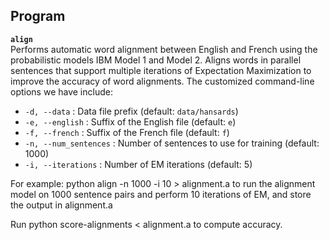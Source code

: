 ## Program

**`align`**  
  Performs automatic word alignment between English and French using the probabilistic models IBM Model 1 and Model 2. Aligns words in parallel sentences that support multiple iterations of Expectation Maximization to improve the accuracy of word alignments. The customized command-line options we have include:

  - `-d, --data` : Data file prefix (default: `data/hansards`)
  - `-e, --english` : Suffix of the English file (default: `e`)
  - `-f, --french` : Suffix of the French file (default: `f`)
  - `-n, --num_sentences` : Number of sentences to use for training (default: 1000)
  - `-i, --iterations` : Number of EM iterations (default: 5)

  For example: python align -n 1000 -i 10 > alignment.a to run the alignment model on 1000 sentence pairs and perform 10 iterations of EM, and store the output in alignment.a

  Run python score-alignments < alignment.a to compute accuracy.
